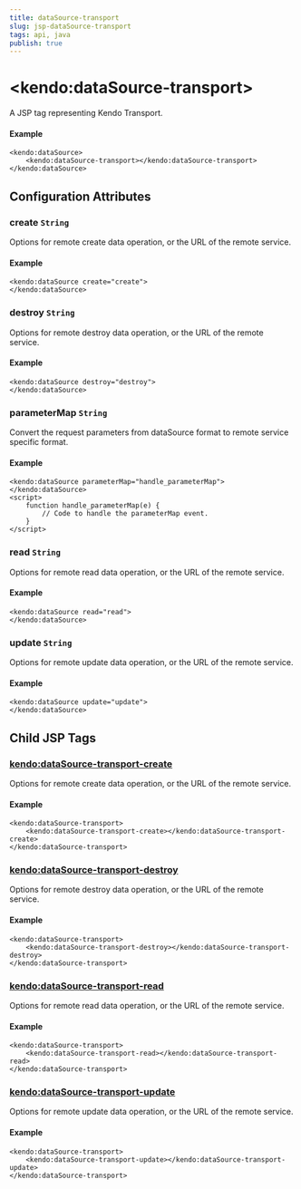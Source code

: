```yaml
---
title: dataSource-transport
slug: jsp-dataSource-transport
tags: api, java
publish: true
---
```


# \<kendo:dataSource-transport\>
A JSP tag representing Kendo Transport.

#### Example
    <kendo:dataSource>
        <kendo:dataSource-transport></kendo:dataSource-transport>
    </kendo:dataSource>


## Configuration Attributes


### create `String`

Options for remote create data operation, or the URL of the remote service.

#### Example
    <kendo:dataSource create="create">
    </kendo:dataSource>



### destroy `String`

Options for remote destroy data operation, or the URL of the remote service.

#### Example
    <kendo:dataSource destroy="destroy">
    </kendo:dataSource>



### parameterMap `String`

Convert the request parameters from dataSource format to remote service specific format.

#### Example
    <kendo:dataSource parameterMap="handle_parameterMap">
    </kendo:dataSource>
    <script>
        function handle_parameterMap(e) {
            // Code to handle the parameterMap event.
        }
    </script>



### read `String`

Options for remote read data operation, or the URL of the remote service.

#### Example
    <kendo:dataSource read="read">
    </kendo:dataSource>



### update `String`

Options for remote update data operation, or the URL of the remote service.

#### Example
    <kendo:dataSource update="update">
    </kendo:dataSource>



## Child JSP Tags

### [kendo:dataSource-transport-create](/api/wrappers/jsp/datasource/transport-create)

Options for remote create data operation, or the URL of the remote service.

#### Example

    <kendo:dataSource-transport>
        <kendo:dataSource-transport-create></kendo:dataSource-transport-create>
    </kendo:dataSource-transport>
 
### [kendo:dataSource-transport-destroy](/api/wrappers/jsp/datasource/transport-destroy)

Options for remote destroy data operation, or the URL of the remote service.

#### Example

    <kendo:dataSource-transport>
        <kendo:dataSource-transport-destroy></kendo:dataSource-transport-destroy>
    </kendo:dataSource-transport>
 
### [kendo:dataSource-transport-read](/api/wrappers/jsp/datasource/transport-read)

Options for remote read data operation, or the URL of the remote service.

#### Example

    <kendo:dataSource-transport>
        <kendo:dataSource-transport-read></kendo:dataSource-transport-read>
    </kendo:dataSource-transport>
 
### [kendo:dataSource-transport-update](/api/wrappers/jsp/datasource/transport-update)

Options for remote update data operation, or the URL of the remote service.

#### Example

    <kendo:dataSource-transport>
        <kendo:dataSource-transport-update></kendo:dataSource-transport-update>
    </kendo:dataSource-transport>
  
